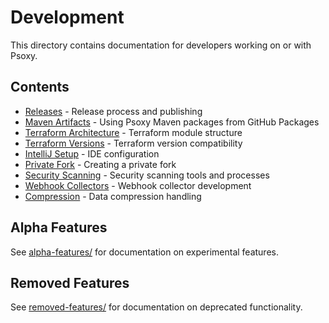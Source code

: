 # Development

This directory contains documentation for developers working on or with Psoxy.

## Contents

- [Releases](releases.md) - Release process and publishing
- [Maven Artifacts](maven-artifacts.md) - Using Psoxy Maven packages from GitHub Packages
- [Terraform Architecture](terraform-architecture.md) - Terraform module structure
- [Terraform Versions](terraform-versions.md) - Terraform version compatibility
- [IntelliJ Setup](intellij.md) - IDE configuration
- [Private Fork](private-fork.md) - Creating a private fork
- [Security Scanning](security-scanning.md) - Security scanning tools and processes
- [Webhook Collectors](webhook-collectors.md) - Webhook collector development
- [Compression](compression.md) - Data compression handling

## Alpha Features

See [alpha-features/](alpha-features/) for documentation on experimental features.

## Removed Features

See [removed-features/](removed-features/) for documentation on deprecated functionality.
